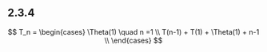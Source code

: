 ## 2.3.4

$$
T_n = \begin{cases}
\Theta(1) \quad n =1 \\
T(n-1) + T(1) + \Theta(1) + n-1 \\
\end{cases}
$$

